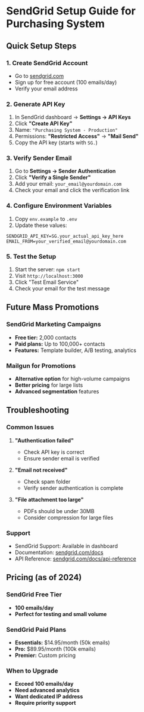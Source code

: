 # SendGrid Setup Guide for Purchasing System

## Quick Setup Steps

### 1. Create SendGrid Account
- Go to [sendgrid.com](https://sendgrid.com)
- Sign up for free account (100 emails/day)
- Verify your email address

### 2. Generate API Key
1. In SendGrid dashboard → **Settings → API Keys**
2. Click **"Create API Key"**
3. Name: `"Purchasing System - Production"`
4. Permissions: **"Restricted Access"** → **"Mail Send"**
5. Copy the API key (starts with `SG.`)

### 3. Verify Sender Email
1. Go to **Settings → Sender Authentication**
2. Click **"Verify a Single Sender"**
3. Add your email: `your_email@yourdomain.com`
4. Check your email and click the verification link

### 4. Configure Environment Variables
1. Copy `env.example` to `.env`
2. Update these values:
```env
SENDGRID_API_KEY=SG.your_actual_api_key_here
EMAIL_FROM=your_verified_email@yourdomain.com
```

### 5. Test the Setup
1. Start the server: `npm start`
2. Visit `http://localhost:3000`
3. Click "Test Email Service"
4. Check your email for the test message

## Future Mass Promotions

### SendGrid Marketing Campaigns
- **Free tier:** 2,000 contacts
- **Paid plans:** Up to 100,000+ contacts
- **Features:** Template builder, A/B testing, analytics

### Mailgun for Promotions
- **Alternative option** for high-volume campaigns
- **Better pricing** for large lists
- **Advanced segmentation** features

## Troubleshooting

### Common Issues
1. **"Authentication failed"**
   - Check API key is correct
   - Ensure sender email is verified

2. **"Email not received"**
   - Check spam folder
   - Verify sender authentication is complete

3. **"File attachment too large"**
   - PDFs should be under 30MB
   - Consider compression for large files

### Support
- SendGrid Support: Available in dashboard
- Documentation: [sendgrid.com/docs](https://sendgrid.com/docs)
- API Reference: [sendgrid.com/docs/api-reference](https://sendgrid.com/docs/api-reference)

## Pricing (as of 2024)

### SendGrid Free Tier
- **100 emails/day**
- **Perfect for testing and small volume**

### SendGrid Paid Plans
- **Essentials:** $14.95/month (50k emails)
- **Pro:** $89.95/month (100k emails)
- **Premier:** Custom pricing

### When to Upgrade
- **Exceed 100 emails/day**
- **Need advanced analytics**
- **Want dedicated IP address**
- **Require priority support** 